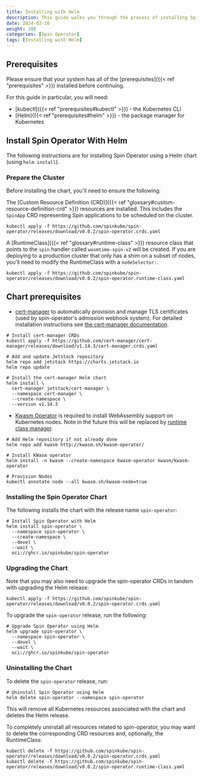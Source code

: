 ```yaml
---
title: Installing with Helm
description: This guide walks you through the process of installing Spin Operator using [Helm](https://helm.sh).
date: 2024-02-16
weight: 100
categories: [Spin Operator]
tags: [Installing with Helm]
---
```


## Prerequisites

Please ensure that your system has all of the [prerequisites]({{< ref "prerequisites" >}}) installed before continuing.

For this guide in particular, you will need:

- [kubectl]({{< ref "prerequisites#kubectl" >}}) - the Kubernetes CLI
- [Helm]({{< ref "prerequisites#helm" >}}) - the package manager for Kubernetes

## Install Spin Operator With Helm

The following instructions are for installing Spin Operator using a Helm chart (using `helm install`).

### Prepare the Cluster

Before installing the chart, you'll need to ensure the following:

The [Custom Resource Definition (CRD)]({{< ref "glossary#custom-resource-definition-crd" >}}) resources are installed. This includes the `SpinApp` CRD representing Spin applications to be scheduled on the cluster.

<!-- TODO: replace with e.g. 'kubectl apply -f https://github.com/spinkube/spin-operator/releases/download/v0.1.0-rc.1/spin-operator.crds.yaml' -->

```console
kubectl apply -f https://github.com/spinkube/spin-operator/releases/download/v0.0.2/spin-operator.crds.yaml
```

A [RuntimeClass]({{< ref "glossary#runtime-class" >}}) resource class that
points to the `spin` handler called `wasmtime-spin-v2` will be created. If you
are deploying to a production cluster that only has a shim on a subset of nodes,
you'll need to modify the RuntimeClass with a `nodeSelector:`.

<!-- TODO: replace with e.g. 'kubectl apply -f https://github.com/spinkube/spin-operator/releases/download/v0.1.0-rc.1/spin-operator.runtime-class.yaml' -->

```console
kubectl apply -f https://github.com/spinkube/spin-operator/releases/download/v0.0.2/spin-operator.runtime-class.yaml
```

## Chart prerequisites

- [cert-manager](https://github.com/cert-manager/cert-manager) to automatically provision and manage TLS certificates (used by spin-operator's admission webhook system). For detailed installation instructions see [the cert-manager documentation](https://cert-manager.io/docs/installation/).

```shell
# Install cert-manager CRDs
kubectl apply -f https://github.com/cert-manager/cert-manager/releases/download/v1.14.3/cert-manager.crds.yaml

# Add and update Jetstack repository
helm repo add jetstack https://charts.jetstack.io
helm repo update

# Install the cert-manager Helm chart
helm install \
  cert-manager jetstack/cert-manager \
  --namespace cert-manager \
  --create-namespace \
  --version v1.14.3
```

- [Kwasm Operator](https://github.com/kwasm/kwasm-operator) is required to install WebAssembly support on Kubernetes nodes. Note in the future this will be replaced by [runtime class manager](../../runtime-class-manager/_index.md). 

<!-- TODO: When we have a node-installer img published from spinkube/containerd-shim-spin, we'll update the helm install step below to --set with that override.  
-->

```shell
# Add Helm repository if not already done
helm repo add kwasm http://kwasm.sh/kwasm-operator/

# Install KWasm operator
helm install -n kwasm --create-namespace kwasm-operator kwasm/kwasm-operator

# Provision Nodes
kubectl annotate node --all kwasm.sh/kwasm-node=true
```

### Installing the Spin Operator Chart

The following installs the chart with the release name `spin-operator`:

<!-- TODO: remove '--devel' flag once we have our first non-prerelease chart available, e.g. when v0.1.0 of this project is released and public -->

```shell
# Install Spin Operator with Helm
helm install spin-operator \
  --namespace spin-operator \
  --create-namespace \
  --devel \
  --wait \
  oci://ghcr.io/spinkube/spin-operator
```

### Upgrading the Chart

Note that you may also need to upgrade the spin-operator CRDs in tandem with upgrading the Helm release:

<!-- TODO: replace with e.g. 'kubectl apply -f https://github.com/spinkube/spin-operator/releases/download/v0.1.0-rc.1/spin-operator.crds.yaml' -->

```shell
kubectl apply -f https://github.com/spinkube/spin-operator/releases/download/v0.0.2/spin-operator.crds.yaml
```

To upgrade the `spin-operator` release, run the following:

<!-- TODO: remove '--devel' flag once we have our first non-prerelease chart available, e.g. when v0.1.0 of this project is released and public -->

```shell
# Upgrade Spin Operator using Helm
helm upgrade spin-operator \
  --namespace spin-operator \
  --devel \
  --wait \
  oci://ghcr.io/spinkube/spin-operator
```

### Uninstalling the Chart

To delete the `spin-operator` release, run:

```shell
# Uninstall Spin Operator using Helm
helm delete spin-operator --namespace spin-operator
```

This will remove all Kubernetes resources associated with the chart and deletes the Helm release.

To completely uninstall all resources related to spin-operator, you may want to delete the corresponding CRD resources and, optionally, the RuntimeClass:

<!-- TODO: replace with:
```console
kubectl delete -f https://github.com/spinkube/spin-operator/releases/download/v0.1.0-rc.1/spin-operator.crds.yaml

kubectl delete -f https://github.com/spinkube/spin-operator/releases/download/v0.1.0-rc.1/spin-operator.runtime-class.yaml
```
-->

```console
kubectl delete -f https://github.com/spinkube/spin-operator/releases/download/v0.0.2/spin-operator.crds.yaml
kubectl delete -f https://github.com/spinkube/spin-operator/releases/download/v0.0.2/spin-operator.runtime-class.yaml
```

<!-- TODO: list out configuration options? -->

